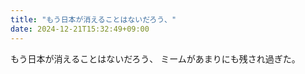 ```yaml
---
title: "もう日本が消えることはないだろう、"
date: 2024-12-21T15:32:49+09:00
---
```

もう日本が消えることはないだろう、
ミームがあまりにも残され過ぎた。
